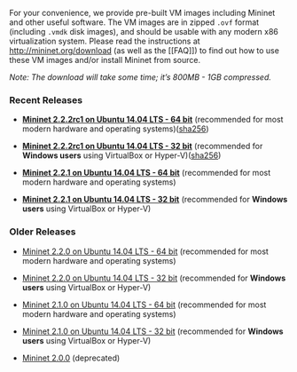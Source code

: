 For your convenience, we provide pre-built VM images including Mininet and other useful software. The VM images are in zipped `.ovf` format (including `.vmdk` disk images), and should be usable with any modern x86 virtualization system. Please read the instructions at http://mininet.org/download (as well as the [[FAQ]]) to find out how to use these VM images and/or install Mininet from source. 

_Note: The download will take some time; it’s 800MB - 1GB compressed._

### Recent Releases
 * **[Mininet 2.2.2rc1 on Ubuntu 14.04 LTS - 64 bit](https://github.com/mininet/mininet/releases/download/2.2.2/mininet-2.2.2-170321-ubuntu-14.04.4-server-amd64.zip)** (recommended for most modern hardware and operating systems)([sha256](https://github.com/mininet/mininet/releases/download/2.2.2/mininet-2.2.2-170321-ubuntu-14.04.4-server-amd64.sha256))
 * **[Mininet 2.2.2rc1 on Ubuntu 14.04 LTS - 32 bit](https://github.com/mininet/mininet/releases/download/2.2.2/mininet-2.2.2-170321-ubuntu-14.04.4-server-i386.zip)** (recommended for **Windows users** using VirtualBox or Hyper-V)([sha256](https://github.com/mininet/mininet/releases/download/2.2.2/mininet-2.2.2-170321-ubuntu-14.04.4-server-i386.sha256))

 * **[Mininet 2.2.1 on Ubuntu 14.04 LTS - 64 bit](http://onlab.vicci.org/mininet-vm/mininet-2.2.1-150420-ubuntu-14.04-server-amd64.zip)** (recommended for most modern hardware and operating systems)
 * **[Mininet 2.2.1 on Ubuntu 14.04 LTS - 32 bit](http://onlab.vicci.org/mininet-vm/mininet-2.2.1-150420-ubuntu-14.04-server-i386.zip)** (recommended for **Windows users** using VirtualBox or Hyper-V)

### Older Releases

 * [Mininet 2.2.0 on Ubuntu 14.04 LTS - 64 bit](http://onlab.vicci.org/mininet-vm/mininet-2.2.0-150106-ubuntu-14.04-server-amd64.zip) (recommended for most modern hardware and operating systems)
 * [Mininet 2.2.0 on Ubuntu 14.04 LTS - 32 bit](http://onlab.vicci.org/mininet-vm/mininet-2.2.0-150106-ubuntu-14.04-server-i386.zip) (recommended for **Windows users** using VirtualBox or Hyper-V)

 * [Mininet 2.1.0 on Ubuntu 14.04 LTS - 64 bit](http://onlab.vicci.org/mininet-vm/mininet-2.1.0p2-140718-ubuntu-14.04-server-amd64-ovf.zip) (recommended for most modern hardware and operating systems)
 * [Mininet 2.1.0 on Ubuntu 14.04 LTS - 32 bit](http://onlab.vicci.org/mininet-vm/mininet-2.1.0p2-140718-ubuntu-14.04-server-i386-ovf.zip) (recommended for **Windows users** using VirtualBox or Hyper-V)

 * [Mininet 2.0.0](https://github.com/mininet/mininet/downloads/) (deprecated)